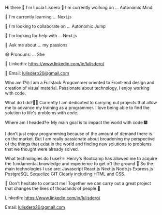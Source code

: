 Hi there 👋 I´m Lucía Lisdero
🔭 I'm currently working on ... Autonomic Mind

🌱 I'm currently learning ... Next.js

👯 I'm looking to collaborate on ... Autonomic Jump

🤔 I'm looking for help with ... Next.js

💬 Ask me about ... my passions

😄 Pronouns: ... She

📲 LinkedIn: https://www.linkedin.com/in/lulisdero/

📲 Email: lulisdero20@gmail.com

Who am I?🤓 I am a Fullstack Programmer oriented to Front-end design and creation of visual material. Passionate about technology, I enjoy working with code.

What do I do?👩‍💻 Currently I am dedicated to carrying out projects that allow me to advance my training as a programmer. I love being able to find the solution to life's problems with code.

Where am I headed?✈️ My main goal is to impact the world with code 🎆

I don't just enjoy programming because of the amount of demand there is on the market. But I am really passionate about broadening my perspective of the things that exist in the world and finding new solutions to problems that we thought were already solved.

What technologies do I use?⚛️ Henry's Bootcamp has allowed me to acquire the fundamental knowledge and experience to get off the ground 🚀 So the main technologies I use are: Javascript React.js Next.js Node.js Express.js PostgreSQL Sequelize GIT Clearly including HTML and CSS.

📲 Don't hesitate to contact me! Together we can carry out a great project that changes the lives of thousands of people.📲

LinkedIn: https://www.linkedin.com/in/lulisdero/

Email: lulisdero20@gmail.com
